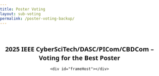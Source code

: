 ```yaml
---
title: Poster Voting
layout: sub-voting
permalink: /poster-voting-backup/
---
```


<html lang="en">
<head>
<meta charset="UTF-8" />
<meta name="viewport" content="width=device-width,initial-scale=1" />
<title>2025 IEEE CyberSciTech/DASC/PICom/CBDCom – Voting for the Best Poster</title>
<style>
  html, body { font-family: system-ui, -apple-system, "Segoe UI", Roboto, "Helvetica Neue", Arial; margin:0; padding:0; background:#fff; color:#111; }
  .card { max-width: 800px; margin: 0 auto; padding: 20px 16px; text-align: center;}
  h2 { font-size: 1.25rem; line-height: 1.4; margin-bottom: 8px; text-align: center;}
  .muted { color:#555; font-size:0.95rem; line-height:1.5; }
  .hidden { display:none; }
  .btn { display:inline-block; padding:10px 18px; border:1px solid #ccc; border-radius:8px; background:#f8f8f8; cursor:pointer; font-size:0.95rem; }
  .btn:hover { background:#eee; }
  .pin-box { display:flex; gap:8px; align-items:center; flex-wrap:wrap; margin-top:8px; }
  .pin-input { padding:10px 12px; border:1px solid #ccc; border-radius:8px; font-size:1rem; min-width: 240px; }
  .msg { margin-top:8px; font-size:0.95rem; }
  iframe { width:100%; height:100dvh; border:0; margin-top:12px; }
  @media (max-width: 600px) {
    .card { max-width:none; padding:0; }
    h2, .muted { padding: 12px 12px 0; }
  }
</style>
<script>
  // === Config ===
  const FORM_ID = '1FAIpQLSdhRpCrafvTMqVIfcXWNh_ZoL0XwLIxcUqnzFwx-ySSpH6vhQ';
  const IFRAME_SRC_EMBED = `https://docs.google.com/forms/d/e/${FORM_ID}/viewform?embedded=true`;

  // Allowed PIN hashes (SHA-256, hex). For PIN: CSTCPOSTERVOTE
  const ALLOWED_PIN_HASHES = [
    'bcaadde71a7434dc6d9532797ad5686d2404e019eae0c9632923d1a1b4ddd1d7'
  ];

  // === Persistence (Cookie + LocalStorage) ===
  function setSubmittedFlag(days = 365) {
    try { localStorage.setItem(`form_${FORM_ID}_submitted`, '1'); } catch {}
    const d = new Date(); d.setTime(d.getTime() + days*24*60*60*1000);
    document.cookie = `form_${FORM_ID}_submitted=1; expires=${d.toUTCString()}; path=/; SameSite=Lax`;
  }
  function hasSubmittedFlag() {
    try { if (localStorage.getItem(`form_${FORM_ID}_submitted`) === '1') return true; } catch {}
    return document.cookie.split('; ').some(row => row.startsWith(`form_${FORM_ID}_submitted=`));
  }
  function clearLocalMarker() {
    try { localStorage.removeItem(`form_${FORM_ID}_submitted`); } catch {}
    document.cookie = `form_${FORM_ID}_submitted=; expires=Thu, 01 Jan 1970 00:00:00 UTC; path=/; SameSite=Lax`;
  }

  // === Hash helper (SHA-256 → hex) ===
  async function sha256Hex(str) {
    const enc = new TextEncoder();
    const data = enc.encode(str);
    const hashBuffer = await crypto.subtle.digest('SHA-256', data);
    const hashArray = Array.from(new Uint8Array(hashBuffer));
    return hashArray.map(b => b.toString(16).padStart(2, '0')).join('');
  }

  // === Verify PIN from password field and unlock on THIS device ===
  async function verifyPinAndUnlock(inputId, feedbackId) {
    const input = document.getElementById(inputId);
    const feedback = document.getElementById(feedbackId);
    const val = (input.value || '').trim();
    if (!val) {
      feedback.textContent = 'Please enter the organizer PIN.';
      feedback.style.color = '#b00020';
      return;
    }
    try {
      const h = await sha256Hex(val);
      if (ALLOWED_PIN_HASHES.includes(h)) {
        clearLocalMarker();
        feedback.textContent = 'Re-submission enabled on this device. The form will reload.';
        feedback.style.color = '#0a7f2e';
        setTimeout(() => location.reload(), 600);
      } else {
        feedback.textContent = 'Invalid PIN.';
        feedback.style.color = '#b00020';
      }
    } catch (e) {
      feedback.textContent = 'Unexpected error. Please try again.';
      feedback.style.color = '#b00020';
      console.error(e);
    }
  }

  document.addEventListener('DOMContentLoaded', () => {
    const container = document.getElementById('container');
    const done = document.getElementById('done');
    const denied = document.getElementById('denied');

    if (hasSubmittedFlag()) {
      container.classList.add('hidden');
      denied.classList.remove('hidden');
      return;
    }

    let loadCount = 0;
    const iframe = document.createElement('iframe');
    iframe.id = 'gform';
    iframe.src = IFRAME_SRC_EMBED;

    iframe.addEventListener('load', () => {
      loadCount++;
      if (loadCount >= 2) { // second load = formResponse
        setSubmittedFlag();
        container.classList.add('hidden');
        done.classList.remove('hidden');
      }
    });

    document.getElementById('frameHost').appendChild(iframe);
  });
</script>
</head>
<body>
  <!-- Main form container -->
  <div class="card" id="container">
    <h2>2025 IEEE CyberSciTech/DASC/PICom/CBDCom – Voting for the Best Poster</h2>

    <div id="frameHost"></div>
  </div>

  <!-- Done screen (after successful submission detected) -->
  <div class="card hidden" id="done">
    <h2>Thank you for your submission!</h2>
    <p class="muted">Your vote has been recorded on this device.</p>

    <div class="msg">
      <strong>Need to correct your vote?</strong><br />
      Please contact an organizer to enter the PIN below to enable re-submission on <em>this device only</em>.
    </div>
    <div class="pin-box">
      <input id="pin_done" class="pin-input" type="password" placeholder="Organizer PIN" autocomplete="off" />
      <button class="btn" onclick="verifyPinAndUnlock('pin_done', 'fb_done')">Submit</button>
    </div>
    <div id="fb_done" class="msg"></div>
  </div>

  <!-- Denied screen (already marked on this device before opening the form) -->
  <div class="card hidden" id="denied">
    <h2>Already submitted on this device</h2>
    <p class="muted">
      If you need to re-vote due to an error, please contact an organizer to enter the PIN below.
    </p>

    <div class="pin-box">
      <input id="pin_denied" class="pin-input" type="password" placeholder="Organizer PIN" autocomplete="off" />
      <button class="btn" onclick="verifyPinAndUnlock('pin_denied', 'fb_denied')">Submit</button>
    </div>
    <div id="fb_denied" class="msg"></div>
  </div>
</body>
</html>

